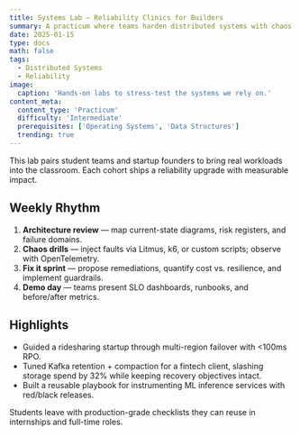 ```yaml
---
title: Systems Lab — Reliability Clinics for Builders
summary: A practicum where teams harden distributed systems with chaos drills, SLOs, and battle-tested operating guides.
date: 2025-01-15
type: docs
math: false
tags:
  - Distributed Systems
  - Reliability
image:
  caption: 'Hands-on labs to stress-test the systems we rely on.'
content_meta:
  content_type: 'Practicum'
  difficulty: 'Intermediate'
  prerequisites: ['Operating Systems', 'Data Structures']
  trending: true
---
```


This lab pairs student teams and startup founders to bring real workloads into the classroom. Each cohort ships a reliability upgrade with measurable impact.

## Weekly Rhythm

1. **Architecture review** — map current-state diagrams, risk registers, and failure domains.
2. **Chaos drills** — inject faults via Litmus, k6, or custom scripts; observe with OpenTelemetry.
3. **Fix it sprint** — propose remediations, quantify cost vs. resilience, and implement guardrails.
4. **Demo day** — teams present SLO dashboards, runbooks, and before/after metrics.

## Highlights

- Guided a ridesharing startup through multi-region failover with <100ms RPO.
- Tuned Kafka retention + compaction for a fintech client, slashing storage spend by 32% while keeping recovery objectives intact.
- Built a reusable playbook for instrumenting ML inference services with red/black releases.

Students leave with production-grade checklists they can reuse in internships and full-time roles.
